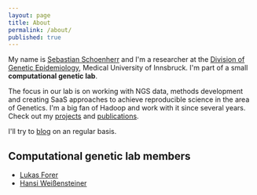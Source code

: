 ```yaml
---
layout: page
title: About
permalink: /about/
published: true
---
```


My name is [Sebastian Schoenherr](http://seppinho.github.io/images/seb.jpg) and I'm a researcher at the [Division of Genetic Epidemiology](http://genepi.i-med.ac.at), Medical University of Innsbruck. 
I'm part of a small **computational genetic lab**.

The focus in our lab is on working with NGS data, methods development and creating SaaS approaches to achieve reproducible science in the area of Genetics. I'm a big fan of Hadoop and work with it since several years. 
Check out my [projects](http://seppinho.github.io/projects) and [publications](http://seppinho.github.io/cites).

I'll try to [blog](http://seppinho.github.io/) on an regular basis.

## Computational genetic lab members
- [Lukas Forer](http://www.forer.it)
- [Hansi Weißensteiner](http://haplogrep.uibk.ac.at/blog)
